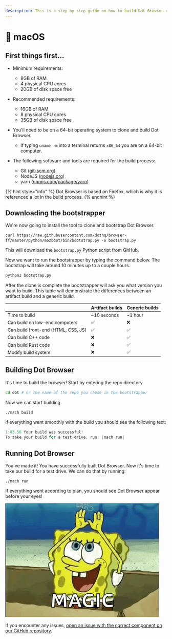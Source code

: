 ```yaml
---
description: This is a step by step guide on how to build Dot Browser on macOS.
---
```


# 🍎 macOS

## First things first...

* Minimum requirements:

  * 8GB of RAM
  * 4 physical CPU cores
  * 20GB of disk space free

* Recommended requirements:

  * 16GB of RAM
  * 8 physical CPU cores
  * 35GB of disk space free

* You'll need to be on a 64-bit operating system to clone and build Dot Browser.

  * If typing `uname -m` into a terminal returns `x86_64` you are on a 64-bit computer.

* The following software and tools are required for the build process:
  * Git \([git-scm.org](https://git-scm.org)\)
  * NodeJS \([nodejs.org](https://nodejs.org)\)
  * yarn \([npmjs.com/package/yarn](https://www.npmjs.com/package/yarn)\)

{% hint style="info" %}
Dot Browser is based on Firefox, which is why it is referenced a lot in the build process.
{% endhint %}

## Downloading the bootstrapper

We're now going to install the tool to clone and bootstrap Dot Browser.

```text
curl https://raw.githubusercontent.com/dothq/browser-ff/master/python/mozboot/bin/bootstrap.py -o bootstrap.py
```

This will download the `bootstrap.py` Python script from GitHub.

Now we want to run the bootstrapper by typing the command below. The bootstrap will take around 10 minutes up to a couple hours.

```bash
python3 bootstrap.py
```

After the clone is complete the bootstrapper will ask you what version you want to build. This table will demonstrate the differences between an artifact build and a generic build.

|  | Artifact builds | Generic builds |
| :--- | :--- | :--- |
| Time to build | ~10 seconds | ~1 hour |
| Can build on low-end computers | ✅ | ❌ |
| Can build front-end \(HTML, CSS, JS\) | ✅ | ✅ |
| Can build C++ code | ❌ | ✅ |
| Can build Rust code | ❌ | ✅ |
| Modify build system | ❌ | ✅ |

## Building Dot Browser

It's time to build the browser! Start by entering the repo directory.

```bash
cd dot # or the name of the repo you chose in the bootstrapper
```

Now we can start building.

```text
./mach build
```

If everything went smoothly with the build you should see the following text:

```jsx
1:03.56 Your build was successful!
To take your build for a test drive, run: |mach run|
```

## Running Dot Browser

You've made it! You have successfully built Dot Browser. Now it's time to take our build for a test drive. We can do that by running:

```text
./mach run
```

If everything went according to plan, you should see Dot Browser appear before your eyes!

![It&apos;s magic! &#x2728;](../.gitbook/assets/tenor.gif)

If you encounter any issues, [open an issue with the correct component on our GitHub repository](https://github.com/dothq/browser/issues/new/choose).

